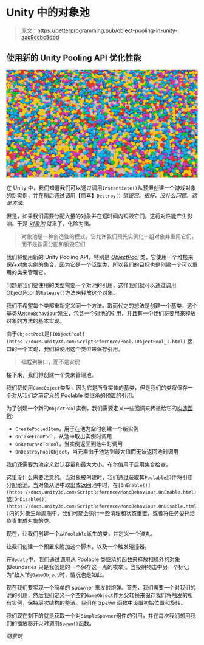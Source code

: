 # Unity 中的对象池

> 原文：<https://betterprogramming.pub/object-pooling-in-unity-aac9ccbc5dbd>

## 使用新的 Unity Pooling API 优化性能

![](img/44c293da620368964064a5d1ba77c97b.png)

在 Unity 中，我们知道我们可以通过调用`Instantiate()`从预置创建一个游戏对象的新实例，并在稍后通过调用【惊喜】`Destroy()` *销毁它。很好，没什么问题。*这是方法*。*

但是，如果我们需要分配大量的对象并在短时间内销毁它们，这将对性能产生影响。于是 [*对象池*](https://gameprogrammingpatterns.com/object-pool.html) 就来了，化险为夷。

> 对象池是一种创造性的模式，它允许我们预先实例化一组对象并重用它们，而不是按需分配和销毁它们

我们将使用新的 Unity Pooling API，特别是 [*ObjectPool*](https://docs.unity3d.com/ScriptReference/Pool.ObjectPool_1.html) 类，它使用一个堆栈来保存对象实例的集合。因为它是一个泛型类，所以我们的目标也是创建一个可以重用的类来管理它。

问题是我们要使用的类型需要一个对池的引用，这样我们就可以通过调用 ObjectPool 的`Release()`方法来释放这个对象。

我们不希望每个类都重新定义同一个方法。取而代之的想法是创建一个基类，这个基类从`MonoBehaviour`派生，包含一个对池的引用，并且有一个我们将要用来释放对象的方法的基本实现。

由于`ObjectPool`是`[IObjectPool](https://docs.unity3d.com/ScriptReference/Pool.IObjectPool_1.html)` 接口的一个实现，我们将使用这个类型来保存引用。

> 编程到接口，而不是实现

接下来，我们将创建一个类来管理池。

我们将使用`GameObject`类型，因为它是所有实体的基类，但是我们的类将保存一个对从我们之前定义的 Poolable 类继承的预置的引用。

为了创建一个新的`ObjectPool`实例，我们需要定义一些回调来传递给它的[构造函数](https://docs.unity3d.com/ScriptReference/Pool.ObjectPool_1-ctor.html):

*   `CreatePooledItem`，用于在池为空时创建一个新实例
*   `OnTakeFromPool`，从池中取出实例时调用
*   `OnReturnedToPool`，当实例返回到池中时调用
*   `OnDestroyPoolObject`，当元素由于池达到最大值而无法返回池时调用

我们还需要为池定义默认容量和最大大小。布尔值用于启用集合检查。

这里没什么需要注意的。当对象被创建时，我们通过获取其`Poolable`组件将引用分配给池。当对象从池中取出或返回池中时，在`[OnEnable()](https://docs.unity3d.com/ScriptReference/MonoBehaviour.OnEnable.html)`或`[OnDisable()](https://docs.unity3d.com/ScriptReference/MonoBehaviour.OnDisable.html)`内的对象生命周期中，我们可能会执行一些清理和状态重置，或者将任务委托给负责生成对象的类。

现在，让我们创建一个从`Poolable`派生的类，并定义一个弹丸。

让我们创建一个预置来附加这个脚本，以及一个触发碰撞器。

在`Update`中，我们通过调用从 Poolable 类继承的函数来释放相机外的对象(Boundaries 只是我创建的一个保存这一点的枚举)。当投射物击中另一个标记为“敌人”的`GameObject`时，情况也是如此。

现在我们要实现一个简单的 spawner 来发射炮弹。首先，我们需要一个对我们的池的引用，然后我们定义一个空的`GameObject`作为父转换来保存我们将触发的所有实例，保持层次结构的整洁。我们在 Spawn 函数中设置初始位置和旋转。

我们现在剩下的就是获取一个对`SimpleSpawner`组件的引用，并在每次我们想用我们的播放器开火时调用`Spawn()`函数。

*随意玩*